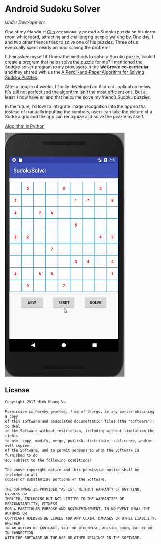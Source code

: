 # Android Sudoku Solver

*Under Development*

One of my friends at [Olin](http://www.olin.edu) occasionally posted a Sudoku puzzle on his dorm room whiteboard, attracting and challenging people walking by. One day, I and two other friends tried to solve one of his puzzles. Three of us eventually spent nearly an hour solving the problem!

I then asked myself if I knew the methods to solve a Sudoku puzzle, could I create a program that helps solve the puzzle for me? I mentioned the Sudoku solver program to my professors in the **WeCreate co-curricular** and they shared with us the [A Pencil-and-Paper Algorithm for Solving Sudoku Puzzles](http://www.ams.org/notices/200904/tx090400460p.pdf).

After a couple of weeks, I finally developed an Android application below. It's still not perfect and the algorithm isn't the most efficient one. But at least, I now have an app that helps me solve my friend’s Sudoku puzzles! 

In the future, I'd love to integrate image recognition into the app so that instead of manually inputting the numbers, users can take the picture of a Sudoku grid and the app can recognize and solve the puzzle by itself.

[Algorithm in Python](https://github.com/olinrobotics/irl/tree/sudoku-cv-khang/dino_arms/projects/sudoku_solver/Khang%20Folder/sudoku-algorithm)

![Demo Version 1.0](https://github.com/minhkhang1795/AndroidSudokuSolver/blob/master/resources/sudoku_1.0.1.gif?raw=true)

## License

    Copyright 2017 Minh-Khang Vu

    Permission is hereby granted, free of charge, to any person obtaining a copy 
    of this software and associated documentation files (the "Software"), to deal 
    in the Software without restriction, including without limitation the rights 
    to use, copy, modify, merge, publish, distribute, sublicense, and/or sell copies 
    of the Software, and to permit persons to whom the Software is furnished to do 
    so, subject to the following conditions:

    The above copyright notice and this permission notice shall be included in all 
    copies or substantial portions of the Software.

    THE SOFTWARE IS PROVIDED "AS IS", WITHOUT WARRANTY OF ANY KIND, EXPRESS OR 
    IMPLIED, INCLUDING BUT NOT LIMITED TO THE WARRANTIES OF MERCHANTABILITY, FITNESS 
    FOR A PARTICULAR PURPOSE AND NONINFRINGEMENT. IN NO EVENT SHALL THE AUTHORS OR 
    COPYRIGHT HOLDERS BE LIABLE FOR ANY CLAIM, DAMAGES OR OTHER LIABILITY, WHETHER 
    IN AN ACTION OF CONTRACT, TORT OR OTHERWISE, ARISING FROM, OUT OF OR IN CONNECTION 
    WITH THE SOFTWARE OR THE USE OR OTHER DEALINGS IN THE SOFTWARE.

